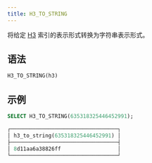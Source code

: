 ```yaml
---
title: H3_TO_STRING
---
```


将给定 [H3](https://eng.uber.com/h3/) 索引的表示形式转换为字符串表示形式。

## 语法

```sql
H3_TO_STRING(h3)
```

## 示例

```sql
SELECT H3_TO_STRING(635318325446452991);

┌──────────────────────────────────┐
│ h3_to_string(635318325446452991) │
├──────────────────────────────────┤
│ 8d11aa6a38826ff                  │
└──────────────────────────────────┘
```